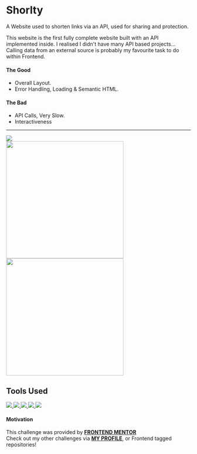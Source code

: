 # Shorlty
A Website used to shorten links via an API, used for sharing and protection.

This website is the first fully complete website built with an API implemented inside. I realised I didn't have many API based projects... Calling data from an external source is probably my favourite task to do within Frontend.

#### The Good
- Overall Layout.
- Error Handling, Loading & Semantic HTML.

#### The Bad
- API Calls, Very Slow.
- Interactiveness

<hr />

<a href="https://coldlombax.github.io/Frontend-Shortly/" target="blank"> 
  <img src="https://img.shields.io/badge/DEMO-lightgreen?label=Shortly&style=for-the-badge&logo=react">
</a>
<div>
  <img src="https://user-images.githubusercontent.com/73673516/123804231-f2a56200-d8e4-11eb-8fbb-28da27e4097c.png" width=320>
  <img src="https://user-images.githubusercontent.com/73673516/123804214-f0430800-d8e4-11eb-9f0a-be4f3fda7c4d.png" width=320>
</div>

## Tools Used
<p align = "left">
  <a href="https://reactjs.org/" target="blank"> 
    <img src="https://img.shields.io/badge/react-333?label=&style=for-the-badge&logo=react">
  </a>
  <a href="https://developer.mozilla.org/en-US/docs/Glossary/HTML5" target="blank"> 
    <img src="https://img.shields.io/badge/html5-333?label=&style=for-the-badge&logo=html5">
  </a>
   <a href="https://tailwindcss.com/" target="blank"> 
    <img src="https://img.shields.io/badge/Tailwind-333?label=&style=for-the-badge&logo=tailwindcss">
  </a>
  <a href="https://www.javascript.com/" target="blank"> 
    <img src="https://img.shields.io/badge/javascript-333?label=&style=for-the-badge&logo=javascript">
  </a>
  <a href="https://www.json.org/json-en.html" target="blank"> 
    <img src="https://img.shields.io/badge/json-333?label=&style=for-the-badge&logo=json">
  </a>
</p>

#### Motivation
This challenge was provided by [**FRONTEND MENTOR**](https://www.frontendmentor.io/challenges)<br>
Check out my other challenges via <a href="https://www.frontendmentor.io/profile/ColdLombax">**MY PROFILE**</a>, or Frontend tagged repositories!

